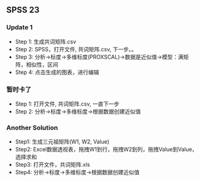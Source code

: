 ## SPSS 23

### Update 1
- Step 1: 生成共词矩阵.csv
- Step 2: SPSS，打开文件, 共词矩阵.csv, 下一步。。
- Step 3: 分析->标度->多维标度(PROXSCAL)->数据是近似值->模型：满矩阵，相似性，区间
- Step 4: 点击生成的图表，进行编辑

### 暂时卡了
- Step 1: 打开文件, 共词矩阵.csv, 一直下一步
- Step 2: 分析->标度->多维标度->根据数据创建近似值

### Another Solution
- Step1: 生成三元祖矩阵(W1, W2, Value)
- Step2: Excel数据透视表，拖拽W1到行，拖拽W2到列，拖拽Value到Value，选择求和
- Step3: 打开文件，共词矩阵.xls
- Step4: 分析->标度->多维标度->根据数据创建近似值